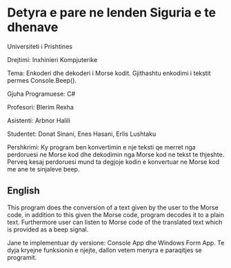 # Detyra e pare ne lenden Siguria e te dhenave

Universiteti i Prishtines

Drejtimi: Inxhinieri Kompjuterike


Tema: Enkoderi dhe dekoderi i Morse kodit. Gjithashtu enkodimi i tekstit permes Console.Beep().

Gjuha Programuese: C#


Profesori: Blerim Rexha

Asistenti: Arbnor Halili

Studentet: Donat Sinani, Enes Hasani, Erlis Lushtaku


Pershkrimi:
Ky program ben konvertimin e nje teksti qe merret nga perdoruesi ne Morse kod dhe dekodimin nga Morse kod ne tekst te thjeshte. 
Perveq kesaj perdoruesi mund ta degjoje kodin e konvertuar ne Morse kod me ane te sinjaleve beep.

## English
This program does the conversion of a text given by the user to the Morse code, in addition to this given the Morse code, program decodes it to a plain text. Furthermore user can listen to Morse code of the translated text which is provided as a beep signal.


Jane te implementuar dy versione: Console App dhe Windows Form App. Te dyja kryejne funksionin e njejte, dallon vetem menyra e paraqitjes se programit.
